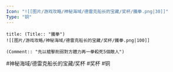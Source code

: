 ```yaml
---
Icon: "![[图片/游戏攻略/神秘海域/德雷克船长的宝藏/奖杯/鐵拳.png|30]]"
Type: "铜"
---
```

```ad-common-bronze-trophy
title: (Title:: "鐵拳")
![[图片/游戏攻略/神秘海域/德雷克船长的宝藏/奖杯/鐵拳.png|100]]

(Comment:: "先以槍擊削弱對方體力再一拳殺死5個敵人")
```

#神秘海域/德雷克船长的宝藏/奖杯 #奖杯 #铜
